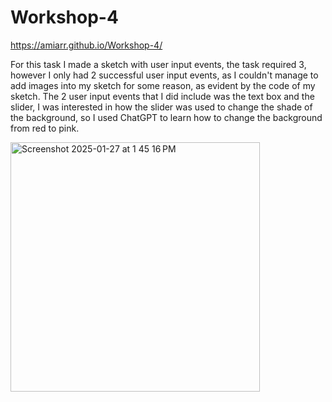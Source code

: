 # Workshop-4

https://amiarr.github.io/Workshop-4/

For this task I made a sketch with user input events, the task required 3, however I only had 2 successful user input events, as I couldn't manage to add images into my sketch for some reason, as evident by the code of my sketch. The 2 user input events that I did include was the text box and the slider, I was interested in how the slider was used to change the shade of the background, so I used ChatGPT to learn how to change the background from red to pink. 

<img width="399" alt="Screenshot 2025-01-27 at 1 45 16 PM" src="https://github.com/user-attachments/assets/0e8a14ea-f0ab-456e-a440-97090da21566" />


